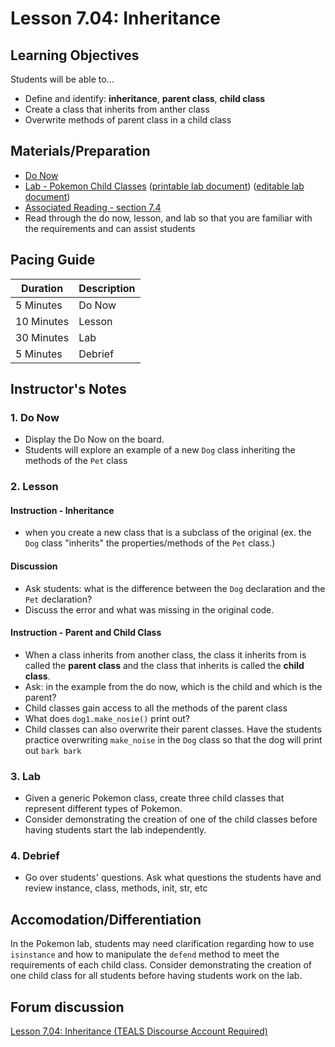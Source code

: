 # Lesson 7.04: Inheritance

## Learning Objectives

Students will be able to...

* Define and identify: **inheritance**,  **parent class**, **child class**
* Create a class that inherits from anther class
* Overwrite methods of parent class in a child class

## Materials/Preparation

* [Do Now]
* [Lab - Pokemon Child Classes] ([printable lab document]) ([editable lab document])
* [Associated Reading - section 7.4](https://tealsk12.gitbook.io/intro-cs-2/readings#7-4)
* Read through the do now, lesson, and lab so that you are familiar with the requirements and can assist students

## Pacing Guide

| **Duration**   | **Description** |
| ---------- | ----------- |
| 5 Minutes  | Do Now      |
| 10 Minutes | Lesson      |
| 30 Minutes | Lab         |
| 5 Minutes | Debrief  |

## Instructor's Notes

### 1. Do Now

* Display the Do Now on the board.
* Students will explore an example of a new `Dog` class inheriting the methods of the `Pet` class

### 2. Lesson

#### Instruction - Inheritance

* when you create a new class that is a subclass of the original (ex. the `Dog` class "inherits" the properties/methods of the `Pet` class.)

#### Discussion

* Ask students: what is the difference between the `Dog` declaration and the `Pet` declaration?
* Discuss the error and what was missing in the original code.

#### Instruction - Parent and Child Class

* When a class inherits from another class, the class it inherits from is called the **parent class** and the class that inherits is called the **child class**.
* Ask: in the example from the do now, which is the child and which is the parent?
* Child classes gain access to all the methods of the parent class
* What does `dog1.make_nosie()` print out?
* Child classes can also overwrite their parent classes. Have the students practice overwriting `make_noise` in the `Dog` class so that the dog will print out `bark bark`

### 3. Lab

* Given a generic Pokemon class, create three child classes that represent different types of Pokemon.
* Consider demonstrating the creation of one of the child classes before having students start the lab independently.

### 4. Debrief

* Go over students' questions. Ask what questions the students have and review instance, class, methods, init, str, etc

## Accomodation/Differentiation

In the Pokemon lab, students may need clarification regarding how to use `isinstance` and how to manipulate the `defend` method to meet the requirements of each child class. Consider demonstrating the creation of one child class for all students before having students work on the lab.

## Forum discussion

[Lesson 7.04: Inheritance (TEALS Discourse Account Required)](https://forums.tealsk12.org/c/2nd-semester-unit-7-classes/lesson-7-04-inheritance)

[Do Now]:do_now.md
[Lab - Pokemon Child Classes]:lab.md
[printable lab document]: lab.pdf
[editable lab document]: lab.docx

